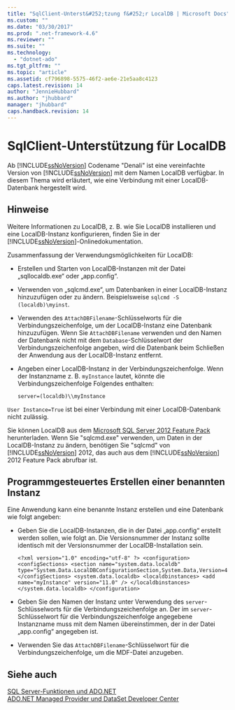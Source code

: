 ```yaml
---
title: "SqlClient-Unterst&#252;tzung f&#252;r LocalDB | Microsoft Docs"
ms.custom: ""
ms.date: "03/30/2017"
ms.prod: ".net-framework-4.6"
ms.reviewer: ""
ms.suite: ""
ms.technology: 
  - "dotnet-ado"
ms.tgt_pltfrm: ""
ms.topic: "article"
ms.assetid: cf796898-5575-46f2-ae6e-21e5aa8c4123
caps.latest.revision: 14
author: "JennieHubbard"
ms.author: "jhubbard"
manager: "jhubbard"
caps.handback.revision: 14
---
```

# SqlClient-Unterst&#252;tzung f&#252;r LocalDB
Ab [!INCLUDE[ssNoVersion](../../../../../includes/ssnoversion-md.md)] Codename "Denali" ist eine vereinfachte Version von [!INCLUDE[ssNoVersion](../../../../../includes/ssnoversion-md.md)] mit dem Namen LocalDB verfügbar. In diesem Thema wird erläutert, wie eine Verbindung mit einer LocalDB\-Datenbank hergestellt wird.  
  
## Hinweise  
 Weitere Informationen zu LocalDB, z. B. wie Sie LocalDB installieren und eine LocalDB\-Instanz konfigurieren, finden Sie in der [!INCLUDE[ssNoVersion](../../../../../includes/ssnoversion-md.md)]\-Onlinedokumentation.  
  
 Zusammenfassung der Verwendungsmöglichkeiten für LocalDB:  
  
-   Erstellen und Starten von LocalDB\-Instanzen mit der Datei „sqllocaldb.exe“ oder „app.config“.  
  
-   Verwenden von „sqlcmd.exe“, um Datenbanken in einer LocalDB\-Instanz hinzuzufügen oder zu ändern. Beispielsweise `sqlcmd -S (localdb)\myinst`.  
  
-   Verwenden des `AttachDBFilename`\-Schlüsselworts für die Verbindungszeichenfolge, um der LocalDB\-Instanz eine Datenbank hinzuzufügen. Wenn Sie `AttachDBFilename` verwenden und den Namen der Datenbank nicht mit dem `Database`\-Schlüsselwort der Verbindungszeichenfolge angeben, wird die Datenbank beim Schließen der Anwendung aus der LocalDB\-Instanz entfernt.  
  
-   Angeben einer LocalDB\-Instanz in der Verbindungszeichenfolge. Wenn der Instanzname z. B. `myInstance` lautet, könnte die Verbindungszeichenfolge Folgendes enthalten:  
  
    ```  
    server=(localdb)\\myInstance  
    ```  
  
 `User Instance=True` ist bei einer Verbindung mit einer LocalDB\-Datenbank nicht zulässig.  
  
 Sie können LocalDB aus dem [Microsoft SQL Server 2012 Feature Pack](http://www.microsoft.com/download/en/details.aspx?id=29065) herunterladen. Wenn Sie "sqlcmd.exe" verwenden, um Daten in der LocalDB\-Instanz zu ändern, benötigen Sie "sqlcmd" von [!INCLUDE[ssNoVersion](../../../../../includes/ssnoversion-md.md)] 2012, das auch aus dem [!INCLUDE[ssNoVersion](../../../../../includes/ssnoversion-md.md)] 2012 Feature Pack abrufbar ist.  
  
## Programmgesteuertes Erstellen einer benannten Instanz  
 Eine Anwendung kann eine benannte Instanz erstellen und eine Datenbank wie folgt angeben:  
  
-   Geben Sie die LocalDB\-Instanzen, die in der Datei „app.config“ erstellt werden sollen, wie folgt an.  Die Versionsnummer der Instanz sollte identisch mit der Versionsnummer der LocalDB\-Installation sein.  
  
    ```  
    <?xml version="1.0" encoding="utf-8" ?> <configuration> <configSections> <section name="system.data.localdb" type="System.Data.LocalDBConfigurationSection,System.Data,Version=4.0.0.0,Culture=neutral,PublicKeyToken=b77a5c561934e089"/> </configSections> <system.data.localdb> <localdbinstances> <add name="myInstance" version="11.0" /> </localdbinstances> </system.data.localdb> </configuration>  
    ```  
  
-   Geben Sie den Namen der Instanz unter Verwendung des `server`\-Schlüsselworts für die Verbindungszeichenfolge an.  Der im `server`\-Schlüsselwort für die Verbindungszeichenfolge angegebene Instanzname muss mit dem Namen übereinstimmen, der in der Datei „app.config“ angegeben ist.  
  
-   Verwenden Sie das `AttachDBFilename`\-Schlüsselwort für die Verbindungszeichenfolge, um die MDF\-Datei anzugeben.  
  
## Siehe auch  
 [SQL Server\-Funktionen und ADO.NET](../../../../../docs/framework/data/adonet/sql/sql-server-features-and-adonet.md)   
 [ADO.NET Managed Provider und DataSet Developer Center](http://go.microsoft.com/fwlink/?LinkId=217917)